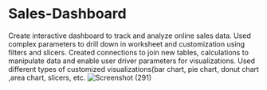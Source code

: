 # Sales-Dashboard
Create interactive dashboard to track and analyze online sales data.
Used complex parameters to drill down in worksheet and customization using filters and slicers.
Created connections to join new tables, calculations to manipulate data and enable user driver parameters for visualizations.
Used different types of customized visualizations(bar chart, pie chart, donut chart ,area chart, slicers, etc. 
![Screenshot (291)](https://user-images.githubusercontent.com/61268962/230308924-c2d1fadf-4088-41f7-be69-93396efc3990.png)
